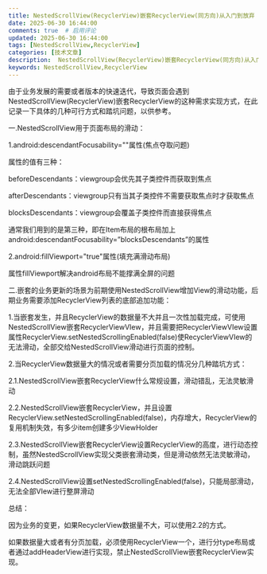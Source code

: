 ```yaml
---
title: NestedScrollView(RecyclerView)嵌套RecyclerView(同方向)从入门到放弃
date: 2025-06-30 16:44:00
comments: true  # 启用评论
updated: 2025-06-30 16:44:00
tags: [NestedScrollView,RecyclerView]
categories: [技术文章]
description:  NestedScrollView(RecyclerView)嵌套RecyclerView(同方向)从入门到放弃
keywords: NestedScrollView,RecyclerView
---
```

由于业务发展的需要或者版本的快速迭代，导致页面会遇到NestedScrollView(RecyclerView)嵌套RecyclerView的这种需求实现方式，在此记录一下具体的几种可行方式和踏坑问题，以供参考。

一.NestedScrollView用于页面布局的滑动：

1.android:descendantFocusability=""属性(焦点夺取问题)

属性的值有三种：

beforeDescendants：viewgroup会优先其子类控件而获取到焦点

afterDescendants：viewgroup只有当其子类控件不需要获取焦点时才获取焦点

blocksDescendants：viewgroup会覆盖子类控件而直接获得焦点

通常我们用到的是第三种，即在Item布局的根布局加上android:descendantFocusability=”blocksDescendants”的属性

2.android:fillViewport="true"属性(填充满滑动布局)

属性fillViewport解决android布局不能撑满全屏的问题

二.嵌套的业务更新的场景为前期使用NestedScrollView增加View的滑动功能，后期业务需要添加RecyclerView列表的底部追加功能：

1.当嵌套发生，并且RecyclerView的数据量不大并且一次性加载完成，可使用NestedScrollView嵌套RecyclerViewVIew，并且需要把RecyclerViewVIew设置属性RecyclerView.setNestedScrollingEnabled(false)使RecyclerViewVIew的无法滑动，全部交给NestedScrollView滑动进行页面的控制。

2.当RecyclerView数据量大的情况或者需要分页加载的情况分几种踏坑方式：

2.1.NestedScrollView嵌套RecyclerView什么常规设置，滑动错乱，无法灵敏滑动

2.2.NestedScrollView嵌套RecyclerView，并且设置RecyclerView.setNestedScrollingEnabled(false)，内存增大，RecyclerView的复用机制失效，有多少item创建多少ViewHolder

2.3.NestedScrollView嵌套RecyclerView设置RecyclerView的高度，进行动态控制，虽然NestedScrollView实现父类嵌套滑动类，但是滑动依然无法灵敏滑动，滑动跳跃问题

2.4.NestedScrollView设置setNestedScrollingEnabled(false)，只能局部滑动，无法全部VIew进行整屏滑动

总结：

因为业务的变更，如果RecyclerView数据量不大，可以使用2.2的方式。

如果数据量大或者有分页加载，必须使用RecyclerView一个，进行分type布局或者通过addHeaderView进行实现，禁止NestedScrollView嵌套RecyclerView实现。